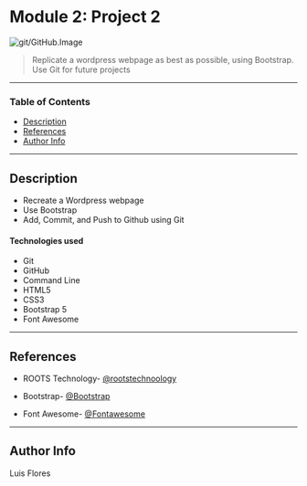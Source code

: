# Module 2: Project 2 

<img src="https://miro.medium.com/max/882/1*D5zGIGFZoEO4uCTriOj4xg.jpeg" alt="git/GitHub.Image"/>

> Replicate a wordpress webpage as best as possible, using Bootstrap.
> Use Git for future projects

---

### Table of Contents


- [Description](#description)
- [References](#references)
- [Author Info](#author-info)

---

## Description

- Recreate a Wordpress webpage
- Use Bootstrap
- Add, Commit, and Push to Github using Git
#### Technologies used

- Git
- GitHub
- Command Line
- HTML5
- CSS3
- Bootstrap 5
- Font Awesome 


---

## References

- ROOTS Technology- [@rootstechnoology](https://rootstechnology.info/)

- Bootstrap- [@Bootstrap](https://getbootstrap.com/)

- Font Awesome- [@Fontawesome](https://fontawesome.com/)

---


## Author Info
Luis Flores
